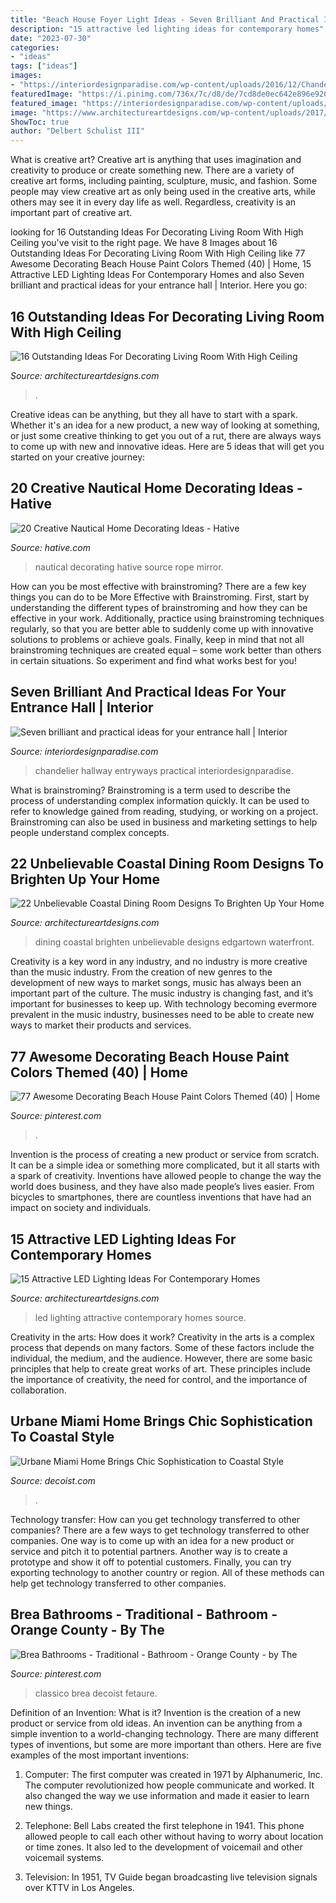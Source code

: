 ```yaml
---
title: "Beach House Foyer Light Ideas - Seven Brilliant And Practical Ideas For Your Entrance Hall"
description: "15 attractive led lighting ideas for contemporary homes"
date: "2023-07-30"
categories:
- "ideas"
tags: ["ideas"]
images:
- "https://interiordesignparadise.com/wp-content/uploads/2016/12/Chandelier-in-entrance-hall-683x1024.jpg"
featuredImage: "https://i.pinimg.com/736x/7c/d8/de/7cd8de0ec642e896e9263c971a917555--house-paint-colors-beach-houses.jpg"
featured_image: "https://interiordesignparadise.com/wp-content/uploads/2016/12/Chandelier-in-entrance-hall-683x1024.jpg"
image: "https://www.architectureartdesigns.com/wp-content/uploads/2017/05/11-1-768x607.jpg"
ShowToc: true
author: "Delbert Schulist III"
---
```



What is creative art?
Creative art is anything that uses imagination and creativity to produce or create something new. There are a variety of creative art forms, including painting, sculpture, music, and fashion. Some people may view creative art as only being used in the creative arts, while others may see it in every day life as well. Regardless, creativity is an important part of creative art.

	

		
looking for 16 Outstanding Ideas For Decorating Living Room With High Ceiling you've visit to the right page. We have 8 Images about 16 Outstanding Ideas For Decorating Living Room With High Ceiling like 77 Awesome Decorating Beach House Paint Colors Themed (40) | Home, 15 Attractive LED Lighting Ideas For Contemporary Homes and also Seven brilliant and practical ideas for your entrance hall | Interior. Here you go:
		
    
## 16 Outstanding Ideas For Decorating Living Room With High Ceiling

<img loading=lazy src="https://www.architectureartdesigns.com/wp-content/uploads/2017/05/11-1-768x607.jpg" onerror="this.onerror=null;this.src='https://tse1.mm.bing.net/th?id=OIP.0eBFRabpmxblVzkGm4XWzAHaF2&amp;pid=15.1';" alt="16 Outstanding Ideas For Decorating Living Room With High Ceiling">

_Source: architectureartdesigns.com_

>. 

	

Creative ideas can be anything, but they all have to start with a spark. Whether it's an idea for a new product, a new way of looking at something, or just some creative thinking to get you out of a rut, there are always ways to come up with new and innovative ideas. Here are 5 ideas that will get you started on your creative journey: 

    
## 20 Creative Nautical Home Decorating Ideas - Hative

<img loading=lazy src="https://hative.com/wp-content/uploads/2014/10/nautical-home-decorating-ideas/4-nautical-rope-mirror.jpg" onerror="this.onerror=null;this.src='https://tse2.mm.bing.net/th?id=OIP.6bn0xXF3eAJwlC8-XWdiVQHaJ4&amp;pid=15.1';" alt="20 Creative Nautical Home Decorating Ideas - Hative">

_Source: hative.com_

>nautical decorating hative source rope mirror. 

	

How can you be most effective with brainstroming?
There are a few key things you can do to be More Effective with Brainstroming. First, start by understanding the different types of brainstroming and how they can be effective in your work. Additionally, practice using brainstroming techniques regularly, so that you are better able to suddenly come up with innovative solutions to problems or achieve goals. Finally, keep in mind that not all brainstroming techniques are created equal – some work better than others in certain situations. So experiment and find what works best for you!

    
## Seven Brilliant And Practical Ideas For Your Entrance Hall | Interior

<img loading=lazy src="https://interiordesignparadise.com/wp-content/uploads/2016/12/Chandelier-in-entrance-hall-683x1024.jpg" onerror="this.onerror=null;this.src='https://tse1.mm.bing.net/th?id=OIP.-jm4FvTgxFV0xubjDfnWkQHaLG&amp;pid=15.1';" alt="Seven brilliant and practical ideas for your entrance hall | Interior">

_Source: interiordesignparadise.com_

>chandelier hallway entryways practical interiordesignparadise. 

	

What is brainstroming?
Brainstroming is a term used to describe the process of understanding complex information quickly. It can be used to refer to knowledge gained from reading, studying, or working on a project. Brainstroming can also be used in business and marketing settings to help people understand complex concepts.

    
## 22 Unbelievable Coastal Dining Room Designs To Brighten Up Your Home

<img loading=lazy src="https://www.architectureartdesigns.com/wp-content/uploads/2015/05/22-Unbelievable-Coastal-Dining-Room-Designs-To-Brighten-Up-Your-Home-17.jpg" onerror="this.onerror=null;this.src='https://tse1.mm.bing.net/th?id=OIP.uAZfzte3wHj6iHGoNmVinAAAAA&amp;pid=15.1';" alt="22 Unbelievable Coastal Dining Room Designs To Brighten Up Your Home">

_Source: architectureartdesigns.com_

>dining coastal brighten unbelievable designs edgartown waterfront. 

	

Creativity is a key word in any industry, and no industry is more creative than the music industry. From the creation of new genres to the development of new ways to market songs, music has always been an important part of the culture. The music industry is changing fast, and it’s important for businesses to keep up. With technology becoming evermore prevalent in the music industry, businesses need to be able to create new ways to market their products and services.

    
## 77 Awesome Decorating Beach House Paint Colors Themed (40) | Home

<img loading=lazy src="https://i.pinimg.com/736x/7c/d8/de/7cd8de0ec642e896e9263c971a917555--house-paint-colors-beach-houses.jpg" onerror="this.onerror=null;this.src='https://tse4.mm.bing.net/th?id=OIP.525-ao1YggQxOLxSB7SyPAHaJ7&amp;pid=15.1';" alt="77 Awesome Decorating Beach House Paint Colors Themed (40) | Home">

_Source: pinterest.com_

>. 

	

Invention is the process of creating a new product or service from scratch. It can be a simple idea or something more complicated, but it all starts with a spark of creativity. Inventions have allowed people to change the way the world does business, and they have also made people’s lives easier. From bicycles to smartphones, there are countless inventions that have had an impact on society and individuals.

    
## 15 Attractive LED Lighting Ideas For Contemporary Homes

<img loading=lazy src="https://www.architectureartdesigns.com/wp-content/uploads/2015/05/521-630x420.jpg" onerror="this.onerror=null;this.src='https://tse1.mm.bing.net/th?id=OIP.DoYT0-hXamE9e5ON2oHfRQHaE8&amp;pid=15.1';" alt="15 Attractive LED Lighting Ideas For Contemporary Homes">

_Source: architectureartdesigns.com_

>led lighting attractive contemporary homes source. 

	

Creativity in the arts: How does it work?
Creativity in the arts is a complex process that depends on many factors. Some of these factors include the individual, the medium, and the audience. However, there are some basic principles that help to create great works of art. These principles include the importance of creativity, the need for control, and the importance of collaboration.

    
## Urbane Miami Home Brings Chic Sophistication To Coastal Style

<img loading=lazy src="https://cdn.decoist.com/wp-content/uploads/2015/01/Modern-Design-Hope-Suspension-Pendant-Lamp-at-the-entry.jpg" onerror="this.onerror=null;this.src='https://tse3.mm.bing.net/th?id=OIP.jqePFcBeJArCwLUqSC36owHaLG&amp;pid=15.1';" alt="Urbane Miami Home Brings Chic Sophistication to Coastal Style">

_Source: decoist.com_

>. 

	

Technology transfer: How can you get technology transferred to other companies?
There are a few ways to get technology transferred to other companies. One way is to come up with an idea for a new product or service and pitch it to potential partners. Another way is to create a prototype and show it off to potential customers. Finally, you can try exporting technology to another country or region. All of these methods can help get technology transferred to other companies.

    
## Brea Bathrooms - Traditional - Bathroom - Orange County - By The

<img loading=lazy src="https://i.pinimg.com/736x/bc/88/56/bc88565f409aafd56e6ec14b2c913bee.jpg" onerror="this.onerror=null;this.src='https://tse2.mm.bing.net/th?id=OIP.nqJxbq1ZOH8e-Q38O7lgmgHaJ-&amp;pid=15.1';" alt="Brea Bathrooms - Traditional - Bathroom - Orange County - by The">

_Source: pinterest.com_

>classico brea decoist fetaure. 

	

Definition of an Invention: What is it?
Invention is the creation of a new product or service from old ideas. An invention can be anything from a simple invention to a world-changing technology. There are many different types of inventions, but some are more important than others. Here are five examples of the most important inventions: 
1) Computer: The first computer was created in 1971 by Alphanumeric, Inc. The computer revolutionized how people communicate and worked. It also changed the way we use information and made it easier to learn new things.

2) Telephone: Bell Labs created the first telephone in 1941. This phone allowed people to call each other without having to worry about location or time zones. It also led to the development of voicemail and other voicemail systems.

3) Television: In 1951, TV Guide began broadcasting live television signals over KTTV in Los Angeles.

